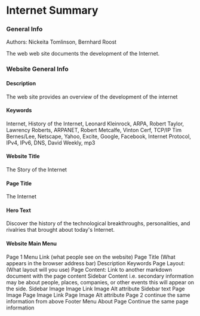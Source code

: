 # Internet Summary

### General Info

Authors: Nickeita Tomlinson, Bernhard Roost

The web web site documents the development of the Internet.

### Website General Info

#### Description

The web site provides an overview of the development of the internet

#### Keywords

Internet, History of the Internet, Leonard Kleinrock, ARPA, Robert Taylor, Lawrency Roberts, ARPANET, Robert Metcalfe, Vinton Cerf, TCP/IP
Tim Bernes/Lee, Netscape, Yahoo, Excite, Google, Facebook, Internet Protocol, IPv4, IPv6, DNS, David Weekly, mp3

#### Website Title

The Story of the Internet

#### Page Title

The Internet

#### Hero Text

Discover the history  of the technological breakthroughs, personalities, and rivalries that brought about today's Internet.

#### Website Main Menu

Page 1
Menu Link (what people see on the website)
Page Title (What appears in the browser address bar)
Description
Keywords
Page Layout: (What layout will you use)
Page Content: Link to another markdown document with the page content
Sidebar Content i.e. secondary information may be about people, places, companies, or other events this will appear on the side.
Sidebar Image
Image Link
Image Alt attribute
Sidebar text
Page Image
Page Image Link
Page Image Alt attribute
Page 2
continue the same information from above
Footer Menu
About Page
Continue the same page information
